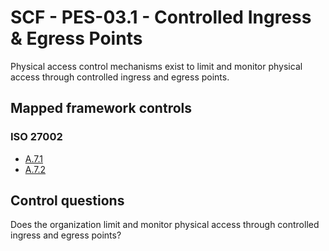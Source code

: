 # SCF - PES-03.1 - Controlled Ingress & Egress Points
Physical access control mechanisms exist to limit and monitor physical access through controlled ingress and egress points.
## Mapped framework controls
### ISO 27002
- [A.7.1](../iso27002/a-7.md#a71)
- [A.7.2](../iso27002/a-7.md#a72)
  
## Control questions
Does the organization limit and monitor physical access through controlled ingress and egress points?
  